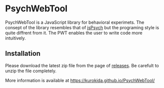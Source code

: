 # PsychWebTool

PsychWebTool is a JavaScript library for behavioral experimets. The consept of the library resembles that of [jsPsych](http://www.jspsych.org/) but the programing style is quite diffrent from it. The PWT enables the user to write code more intuitively.

## Installation

Please download the latest zip file from the page of [releases](https://github.com/kurokida/PsychWebTool/releases). Be carefult to unzip the file completely.

More information is available at https://kurokida.github.io/PsychWebTool/
